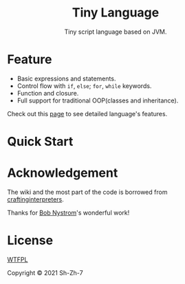 <h1 align="center">Tiny Language</h1>

<p align="center">Tiny script language based on JVM.</p>

# Feature

- Basic expressions and statements.
- Control flow with `if`, `else`; `for`, `while` keywords.
- Function and closure.
- Full support for traditional OOP(classes and inheritance).

Check out this [page](https://github.com/ShZh-Playground/tiny-language/tree/main/src/main/resource) to see detailed language's features.



# Quick Start



# Acknowledgement

The wiki and the most part of the code is borrowed from [craftinginterpreters](https://craftinginterpreters.com/).

Thanks for [Bob Nystrom](https://github.com/munificent)'s wonderful work!



# License

[WTFPL](LICENSE)

Copyright © 2021 Sh-Zh-7

